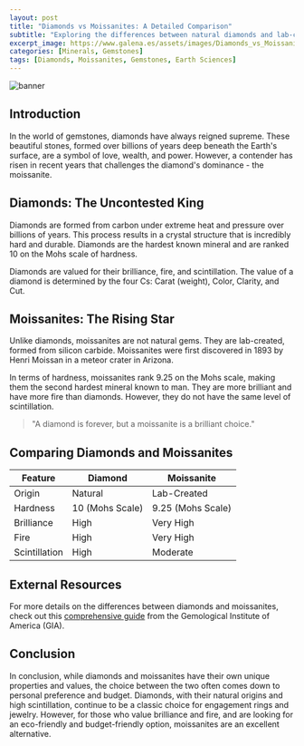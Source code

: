 ```yaml
---
layout: post
title: "Diamonds vs Moissanites: A Detailed Comparison"
subtitle: "Exploring the differences between natural diamonds and lab-created moissanites in terms of structure and value."
excerpt_image: https://www.galena.es/assets/images/Diamonds_vs_Moissanites.png
categories: [Minerals, Gemstones]
tags: [Diamonds, Moissanites, Gemstones, Earth Sciences]
---
```


![banner](https://www.galena.es/assets/images/Diamonds_vs_Moissanites.png "Image comparing diamonds and moissanites, showcasing the differences in their structure, appearance, and value, highlighting the unique qualities of each gemstone.")

## Introduction

In the world of gemstones, diamonds have always reigned supreme. These beautiful stones, formed over billions of years deep beneath the Earth's surface, are a symbol of love, wealth, and power. However, a contender has risen in recent years that challenges the diamond's dominance - the moissanite.

## Diamonds: The Uncontested King

Diamonds are formed from carbon under extreme heat and pressure over billions of years. This process results in a crystal structure that is incredibly hard and durable. Diamonds are the hardest known mineral and are ranked 10 on the Mohs scale of hardness.

Diamonds are valued for their brilliance, fire, and scintillation. The value of a diamond is determined by the four Cs: Carat (weight), Color, Clarity, and Cut. 

## Moissanites: The Rising Star

Unlike diamonds, moissanites are not natural gems. They are lab-created, formed from silicon carbide. Moissanites were first discovered in 1893 by Henri Moissan in a meteor crater in Arizona. 

In terms of hardness, moissanites rank 9.25 on the Mohs scale, making them the second hardest mineral known to man. They are more brilliant and have more fire than diamonds. However, they do not have the same level of scintillation.

> "A diamond is forever, but a moissanite is a brilliant choice."

## Comparing Diamonds and Moissanites

| Feature | Diamond | Moissanite |
|---------|---------|------------|
| Origin  | Natural | Lab-Created |
| Hardness | 10 (Mohs Scale) | 9.25 (Mohs Scale) |
| Brilliance | High | Very High |
| Fire | High | Very High |
| Scintillation | High | Moderate |

## External Resources

For more details on the differences between diamonds and moissanites, check out this [comprehensive guide](https://www.gia.edu/gem-comparison-diamond-vs-moissanite) from the Gemological Institute of America (GIA).

## Conclusion

In conclusion, while diamonds and moissanites have their own unique properties and values, the choice between the two often comes down to personal preference and budget. Diamonds, with their natural origins and high scintillation, continue to be a classic choice for engagement rings and jewelry. However, for those who value brilliance and fire, and are looking for an eco-friendly and budget-friendly option, moissanites are an excellent alternative.